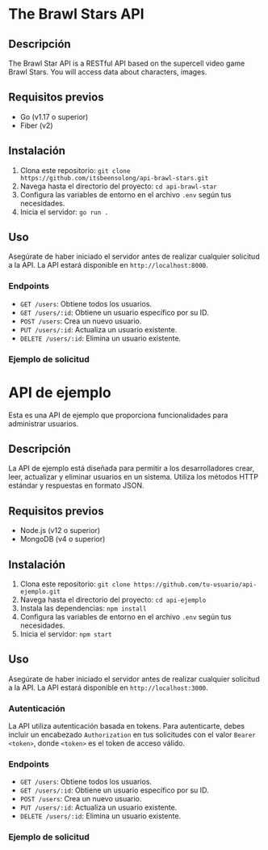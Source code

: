 # The Brawl Stars API

## Descripción

The Brawl Star API is a RESTful API based on the supercell video game Brawl Stars. You will access data about characters, images.

## Requisitos previos

- Go (v1.17 o superior)
- Fiber (v2)

## Instalación

1. Clona este repositorio: `git clone https://github.com/itsbeensolong/api-brawl-stars.git`
2. Navega hasta el directorio del proyecto: `cd api-brawl-star`
4. Configura las variables de entorno en el archivo `.env` según tus necesidades.
5. Inicia el servidor: `go run .`

## Uso

Asegúrate de haber iniciado el servidor antes de realizar cualquier solicitud a la API. La API estará disponible en `http://localhost:8000`.

### Endpoints

- `GET /users`: Obtiene todos los usuarios.
- `GET /users/:id`: Obtiene un usuario específico por su ID.
- `POST /users`: Crea un nuevo usuario.
- `PUT /users/:id`: Actualiza un usuario existente.
- `DELETE /users/:id`: Elimina un usuario existente.

### Ejemplo de solicitud

# API de ejemplo

Esta es una API de ejemplo que proporciona funcionalidades para administrar usuarios.

## Descripción

La API de ejemplo está diseñada para permitir a los desarrolladores crear, leer, actualizar y eliminar usuarios en un sistema. Utiliza los métodos HTTP estándar y respuestas en formato JSON.

## Requisitos previos

- Node.js (v12 o superior)
- MongoDB (v4 o superior)

## Instalación

1. Clona este repositorio: `git clone https://github.com/tu-usuario/api-ejemplo.git`
2. Navega hasta el directorio del proyecto: `cd api-ejemplo`
3. Instala las dependencias: `npm install`
4. Configura las variables de entorno en el archivo `.env` según tus necesidades.
5. Inicia el servidor: `npm start`

## Uso

Asegúrate de haber iniciado el servidor antes de realizar cualquier solicitud a la API. La API estará disponible en `http://localhost:3000`.

### Autenticación

La API utiliza autenticación basada en tokens. Para autenticarte, debes incluir un encabezado `Authorization` en tus solicitudes con el valor `Bearer <token>`, donde `<token>` es el token de acceso válido.

### Endpoints

- `GET /users`: Obtiene todos los usuarios.
- `GET /users/:id`: Obtiene un usuario específico por su ID.
- `POST /users`: Crea un nuevo usuario.
- `PUT /users/:id`: Actualiza un usuario existente.
- `DELETE /users/:id`: Elimina un usuario existente.

### Ejemplo de solicitud

